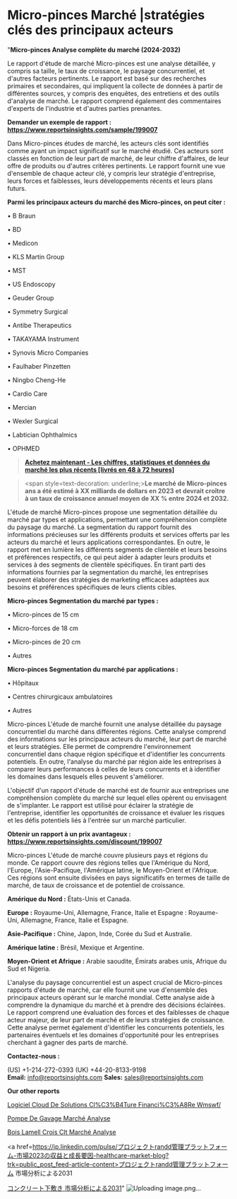 # Micro-pinces Marché |stratégies clés des principaux acteurs

"<strong>Micro-pinces Analyse complète du marché (2024-2032)</strong>

Le rapport d'étude de marché Micro-pinces est une analyse détaillée, y compris sa taille, le taux de croissance, le paysage concurrentiel, et d'autres facteurs pertinents. Le rapport est basé sur des recherches primaires et secondaires, qui impliquent la collecte de données à partir de différentes sources, y compris des enquêtes, des entretiens et des outils d'analyse de marché. Le rapport comprend également des commentaires d'experts de l'industrie et d'autres parties prenantes.

<strong>Demander un exemple de rapport : </strong><strong><a href=https://www.reportsinsights.com/sample/199007>https://www.reportsinsights.com/sample/199007</a></strong>

Dans Micro-pinces études de marché, les acteurs clés sont identifiés comme ayant un impact significatif sur le marché étudié. Ces acteurs sont classés en fonction de leur part de marché, de leur chiffre d'affaires, de leur offre de produits ou d'autres critères pertinents. Le rapport fournit une vue d'ensemble de chaque acteur clé, y compris leur stratégie d'entreprise, leurs forces et faiblesses, leurs développements récents et leurs plans futurs.

<strong>Parmi les principaux acteurs du marché des Micro-pinces, on peut citer :</strong>

• B Braun

• BD

• Medicon

• KLS Martin Group

• MST

• US Endoscopy

• Geuder Group

• Symmetry Surgical

• Antibe Therapeutics

• TAKAYAMA Instrument

• Synovis Micro Companies

• Faulhaber Pinzetten

• Ningbo Cheng-He

• Cardio Care

• Mercian

• Wexler Surgical

• Labtician Ophthalmics

• OPHMED

<blockquote><a href=https://reportsinsights.com/buynow/199007><span style=text-decoration: underline;><strong>Achetez maintenant - Les chiffres, statistiques et données du marché les plus récents [livrés en 48 à 72 heures]</strong></span></a></blockquote>
<blockquote>
<div class=group w-full text-gray-800 dark:text-gray-100 border-b border-black/10 dark:border-gray-900/50 bg-gray-50 dark:bg-[#444654]>
<div class=flex p-4 gap-4 text-base md:gap-6 md:max-w-2xl lg:max-w-xl xl:max-w-3xl md:py-6 lg:px-0 m-auto>
<div class=relative flex flex-col w-[calc(100%-50px)] gap-1 md:gap-3 lg:w-[calc(100%-115px)]>
<div class=flex flex-grow flex-col gap-3>
<div class=min-h-[20px] flex flex-col items-start gap-4 whitespace-pre-wrap break-words>
<div class=result-streaming markdown prose w-full break-words dark:prose-invert light>

<span style=text-decoration: underline;><strong>Le marché de Micro-pinces ans a été estimé à XX milliards de dollars en 2023 et devrait croître à un taux de croissance annuel moyen de XX % entre 2024 et 2032.</strong></span>

</div>
</div>
</div>
</div>
</div>
</div></blockquote>
L'étude de marché Micro-pinces propose une segmentation détaillée du marché par types et applications, permettant une compréhension complète du paysage du marché. La segmentation du rapport fournit des informations précieuses sur les différents produits et services offerts par les acteurs du marché et leurs applications correspondantes. En outre, le rapport met en lumière les différents segments de clientèle et leurs besoins et préférences respectifs, ce qui peut aider à adapter leurs produits et services à des segments de clientèle spécifiques. En tirant parti des informations fournies par la segmentation du marché, les entreprises peuvent élaborer des stratégies de marketing efficaces adaptées aux besoins et préférences spécifiques de leurs clients cibles.

<strong>Micro-pinces Segmentation du marché par types :</strong>

• Micro-pinces de 15 cm

• Micro-forces de 18 cm

• Micro-pinces de 20 cm

• Autres

<strong>Micro-pinces Segmentation du marché par applications :</strong>

• Hôpitaux

• Centres chirurgicaux ambulatoires

• Autres

Micro-pinces L'étude de marché fournit une analyse détaillée du paysage concurrentiel du marché dans différentes régions. Cette analyse comprend des informations sur les principaux acteurs du marché, leur part de marché et leurs stratégies. Elle permet de comprendre l'environnement concurrentiel dans chaque région spécifique et d'identifier les concurrents potentiels. En outre, l'analyse du marché par région aide les entreprises à comparer leurs performances à celles de leurs concurrents et à identifier les domaines dans lesquels elles peuvent s'améliorer.

L'objectif d'un rapport d'étude de marché est de fournir aux entreprises une compréhension complète du marché sur lequel elles opèrent ou envisagent de s'implanter. Le rapport est utilisé pour éclairer la stratégie de l'entreprise, identifier les opportunités de croissance et évaluer les risques et les défis potentiels liés à l'entrée sur un marché particulier.

<strong>Obtenir un rapport à un prix avantageux : <a href=https://www.reportsinsights.com/discount/199007>https://www.reportsinsights.com/discount/199007</a></strong>

Micro-pinces L'étude de marché couvre plusieurs pays et régions du monde. Ce rapport couvre des régions telles que l'Amérique du Nord, l'Europe, l'Asie-Pacifique, l'Amérique latine, le Moyen-Orient et l'Afrique. Ces régions sont ensuite divisées en pays significatifs en termes de taille de marché, de taux de croissance et de potentiel de croissance.

<strong>Amérique du Nord :</strong> États-Unis et Canada.

<strong>Europe :</strong> Royaume-Uni, Allemagne, France, Italie et Espagne : Royaume-Uni, Allemagne, France, Italie et Espagne.

<strong>Asie-Pacifique :</strong> Chine, Japon, Inde, Corée du Sud et Australie.

<strong>Amérique latine :</strong> Brésil, Mexique et Argentine.

<strong>Moyen-Orient et Afrique :</strong> Arabie saoudite, Émirats arabes unis, Afrique du Sud et Nigeria.

L'analyse du paysage concurrentiel est un aspect crucial de Micro-pinces rapports d'étude de marché, car elle fournit une vue d'ensemble des principaux acteurs opérant sur le marché mondial. Cette analyse aide à comprendre la dynamique du marché et à prendre des décisions éclairées. Le rapport comprend une évaluation des forces et des faiblesses de chaque acteur majeur, de leur part de marché et de leurs stratégies de croissance. Cette analyse permet également d'identifier les concurrents potentiels, les partenaires éventuels et les domaines d'opportunité pour les entreprises cherchant à gagner des parts de marché.

<strong>Contactez-nous :</strong>

(US) +1-214-272-0393
(UK) +44-20-8133-9198
<strong>Email:</strong> <a>info@reportsinsights.com</a>
<strong>Sales:</strong> <a>sales@reportsinsights.com</a>

<strong>Our other reports</strong>

<a href=https://www.linkedin.com/pulse/logiciel-cloud-de-solutions-cl%C3%B4ture-financi%C3%A8re-wmswf/>Logiciel Cloud De Solutions Cl%C3%B4Ture Financi%C3%A8Re Wmswf/</a>

<a href=https://www.linkedin.com/pulse/pompe-de-gavage-march%C3%A9-analyse-historique-actuelle-qn2qf/>Pompe De Gavage Marché Analyse</a>

<a href=https://www.linkedin.com/pulse/bois-lamell%C3%A9-crois%C3%A9-clt-march%C3%A9-perspective-kuzyf/>Bois Lamell Crois Clt Marché Analyse</a>

<a href=https://jp.linkedin.com/pulse/プロジェクトrandd管理プラットフォーム-市場2023の収益と成長要因-healthcare-market-blog?trk=public_post_feed-article-content>プロジェクトrandd管理プラットフォーム 市場分析による2031</a>

<a href=https://www.linkedin.com/pulse/コンクリート下敷き-市場2023の収益と成長要因-reportsinsights-pvt-ltd-1f/>コンクリート下敷き 市場分析による2031</a>"
![Uploading image.png…]()
